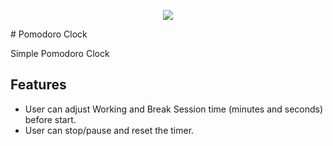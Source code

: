 <p align="center">
<img src="https://user-images.githubusercontent.com/59265044/107153312-98166400-694b-11eb-95ae-a2e1e1c51790.png"></img>
</p>
# Pomodoro Clock

Simple Pomodoro Clock

## Features
 
 - User can adjust Working and Break Session time (minutes and seconds) before start.
 - User can stop/pause and reset the timer.
 

